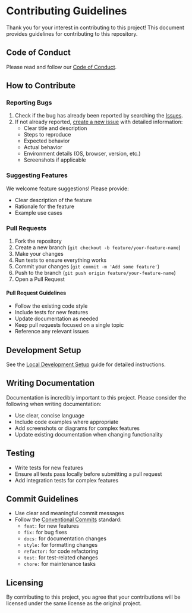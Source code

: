 # Contributing Guidelines

Thank you for your interest in contributing to this project! This document provides guidelines for contributing to this repository.

## Code of Conduct

Please read and follow our [Code of Conduct](CODE_OF_CONDUCT.md).

## How to Contribute

### Reporting Bugs

1. Check if the bug has already been reported by searching the [Issues](https://github.com/yourusername/project/issues).
2. If not already reported, [create a new issue](https://github.com/yourusername/project/issues/new) with detailed information:
   - Clear title and description
   - Steps to reproduce
   - Expected behavior
   - Actual behavior
   - Environment details (OS, browser, version, etc.)
   - Screenshots if applicable

### Suggesting Features

We welcome feature suggestions! Please provide:

- Clear description of the feature
- Rationale for the feature
- Example use cases

### Pull Requests

1. Fork the repository
2. Create a new branch (`git checkout -b feature/your-feature-name`)
3. Make your changes
4. Run tests to ensure everything works
5. Commit your changes (`git commit -m 'Add some feature'`)
6. Push to the branch (`git push origin feature/your-feature-name`)
7. Open a Pull Request

#### Pull Request Guidelines

- Follow the existing code style
- Include tests for new features
- Update documentation as needed
- Keep pull requests focused on a single topic
- Reference any relevant issues

## Development Setup

See the [Local Development Setup](docs/local-development.md) guide for detailed instructions.

## Writing Documentation

Documentation is incredibly important to this project. Please consider the following when writing documentation:

- Use clear, concise language
- Include code examples where appropriate
- Add screenshots or diagrams for complex features
- Update existing documentation when changing functionality

## Testing

- Write tests for new features
- Ensure all tests pass locally before submitting a pull request
- Add integration tests for complex features

## Commit Guidelines

- Use clear and meaningful commit messages
- Follow the [Conventional Commits](https://www.conventionalcommits.org/) standard:
  - `feat:` for new features
  - `fix:` for bug fixes
  - `docs:` for documentation changes
  - `style:` for formatting changes
  - `refactor:` for code refactoring
  - `test:` for test-related changes
  - `chore:` for maintenance tasks

## Licensing

By contributing to this project, you agree that your contributions will be licensed under the same license as the original project.
